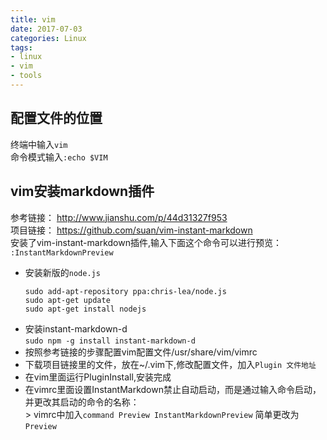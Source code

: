 ```yaml
---
title: vim
date: 2017-07-03
categories: Linux
tags:
- linux
- vim
- tools
---
```


## 配置文件的位置  

   终端中输入`vim`  
   命令模式输入`:echo $VIM`  

## vim安装markdown插件  
   参考链接： http://www.jianshu.com/p/44d31327f953  
   项目链接： https://github.com/suan/vim-instant-markdown      
   安装了vim-instant-markdown插件,输入下面这个命令可以进行预览：  
   `:InstantMarkdownPreview`    

   * 安装新版的`node.js`  
     ```
     sudo add-apt-repository ppa:chris-lea/node.js
     sudo apt-get update
     sudo apt-get install nodejs
     ```
   * 安装instant-markdown-d  
     `sudo npm -g install instant-markdown-d`  
   * 按照参考链接的步骤配置vim配置文件/usr/share/vim/vimrc  
   * 下载项目链接里的文件，放在~/.vim下,修改配置文件，加入`Plugin 文件地址`    
   * 在vim里面运行PluginInstall,安装完成  
   * 在vimrc里面设置InstantMarkdown禁止自动启动，而是通过输入命令启动，并更改其启动的命令的名称：  
	> vimrc中加入`command Preview InstantMarkdownPreview` 简单更改为`Preview`  
